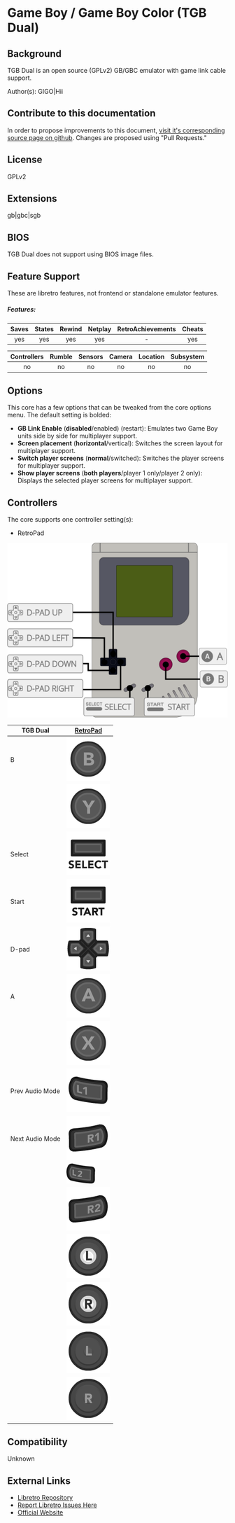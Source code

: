 # Game Boy / Game Boy Color (TGB Dual)

## Background

TGB Dual is an open source (GPLv2) GB/GBC emulator with game link cable support.

Author(s): GIGO|Hii

## Contribute to this documentation

In order to propose improvements to this document, [visit it's corresponding source page on github](https://github.com/libretro/docs/tree/master/docs/library/tgbdual.md). Changes are proposed using "Pull Requests."

## License

GPLv2

## Extensions

gb|gbc|sgb

## BIOS

TGB Dual does not support using BIOS image files.

## Feature Support

These are libretro features, not frontend or standalone emulator features.

##### Features:

| Saves | States      | Rewind | Netplay | RetroAchievements | Cheats |
|:-----:|:-----------:|:------:|:-------:|:-----------------:|:------:|
|  yes  |   yes       | yes    | yes     |        -          | yes    |

| Controllers     | Rumble | Sensors | Camera | Location | Subsystem     |
|:---------------:|:------:|:-------:|:------:|:--------:|:-------------:|
|       no        |  no    |   no    |  no    |   no     |      no       |

## Options

This core has a few options that can be tweaked from the core options menu. The default setting is bolded:

- **GB Link Enable** (**disabled**/enabled) (restart): Emulates two Game Boy units side by side for multiplayer support.
- **Screen placement** (**horizontal**/vertical): Switches the screen layout for multiplayer support.
- **Switch player screens** (**normal**/switched): Switches the player screens for multiplayer support.
- **Show player screens** (**both players**/player 1 only/player 2 only): Displays the selected player screens for multiplayer support.

## Controllers

The core supports one controller setting(s):

* RetroPad

![tgbdual_retropad](images/Controllers/tgbdual_retropad.png)

| TGB Dual         | [RetroPad](RetroPad)                                           |
|------------------|----------------------------------------------------------------|
| B                | ![RetroPad_B](images/RetroPad/Retro_B_Round.png)               |
|                  | ![RetroPad_Y](images/RetroPad/Retro_Y_Round.png)               |
| Select           | ![RetroPad_Select](images/RetroPad/Retro_Select.png)           |
| Start            | ![RetroPad_Start](images/RetroPad/Retro_Start.png)             |
| D-pad            | ![RetroPad_Dpad](images/RetroPad/Retro_Dpad.png)               |    
| A                | ![RetroPad_A](images/RetroPad/Retro_A_Round.png)               |
|                  | ![RetroPad_X](images/RetroPad/Retro_X_Round.png)               |
| Prev Audio Mode  | ![RetroPad_L1](images/RetroPad/Retro_L1.png)                   |
| Next Audio Mode  | ![RetroPad_R1](images/RetroPad/Retro_R1.png)                   |
|                  | ![RetroPad_L2](images/RetroPad/Retro_L2_Temp.png)              |
|                  | ![RetroPad_R2](images/RetroPad/Retro_R2.png)                   |
|                  | ![RetroPad_L3](images/RetroPad/Retro_L3.png)                   |
|                  | ![RetroPad_R3](images/RetroPad/Retro_R3.png)                   |
|                  | ![RetroPad_Left_Stick](images/RetroPad/Retro_Left_Stick.png)   |
|                  | ![RetroPad_Right_Stick](images/RetroPad/Retro_Right_Stick.png) |

## Compatibility

Unknown

## External Links

* [Libretro Repository](https://github.com/libretro/tgbdual-libretro)
* [Report Libretro Issues Here](https://github.com/libretro/libretro-meta)
* [Official Website](http://gigo.retrogames.com/download.html) 
